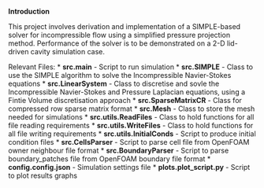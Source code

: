 **Introduction**

This project involves derivation and implementation of a SIMPLE-based
solver for incompressible flow using a simplified pressure projection method.
Performance of the solver is to be demonstrated on a 2-D lid-driven cavity
simulation case.

Relevant Files:
    * **src.main** - Script to run simulation
    * **src.SIMPLE** - Class to use the SIMPLE algorithm to solve the Incompressible Navier-Stokes equations
    * **src.LinearSystem** - Class to discretise and sovle the Incompressible Navier-Stokes and Pressure Laplacian equations, using a Fintie Volume discretisation approach
    * **src.SparseMatrixCR** - Class for compressed row sparse matrix format
    * **src.Mesh** - Class to store the mesh needed for simulations
    * **src.utils.ReadFiles** - Class to hold functions for all file reading requirements
    * **src.utils.WriteFiles** - Class to hold functions for all file writing requirements
    * **src.utils.InitialConds** - Script to produce initial condition files
    * **src.CellsParser** - Script to parse cell file from OpenFOAM owner neighbour file format
    * **src.BoundaryParser** - Script to parse boundary_patches file from OpenFOAM boundary file format
    * **config.config.json** - Simulation settings file
    * **plots.plot_script.py** - Script to plot results graphs



